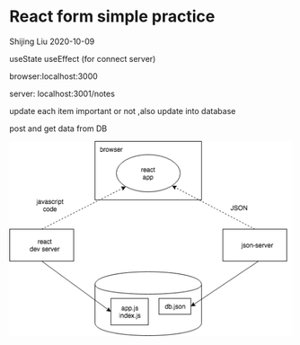 # React form simple practice

Shijing Liu 2020-10-09

useState useEffect (for connect server)

browser:localhost:3000

server: localhost:3001/notes

update each item important or not ,also update into database

post and get data from DB

![](structure.png)
